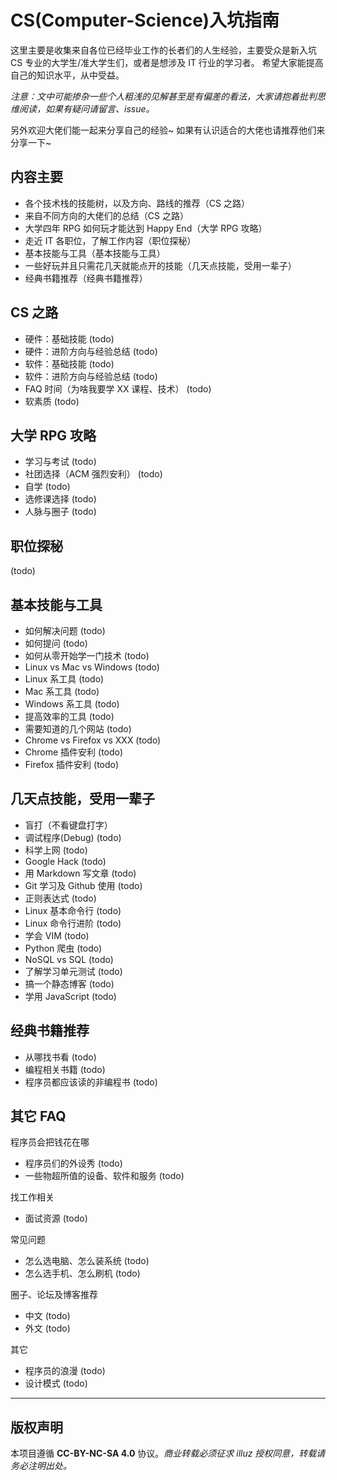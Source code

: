 # CS(Computer-Science)入坑指南

这里主要是收集来自各位已经毕业工作的长者们的人生经验，主要受众是新入坑 CS 专业的大学生/准大学生们，或者是想涉及 IT 行业的学习者。
希望大家能提高自己的知识水平，从中受益。

*注意：文中可能掺杂一些个人粗浅的见解甚至是有偏差的看法，大家请抱着批判思维阅读，如果有疑问请留言、issue。*

另外欢迎大佬们能一起来分享自己的经验~
如果有认识适合的大佬也请推荐他们来分享一下~

## 内容主要

- 各个技术栈的技能树，以及方向、路线的推荐（CS 之路）
- 来自不同方向的大佬们的总结（CS 之路）
- 大学四年 RPG 如何玩才能达到 Happy End（大学 RPG 攻略）
- 走近 IT 各职位，了解工作内容（职位探秘）
- 基本技能与工具（基本技能与工具）
- 一些好玩并且只需花几天就能点开的技能（几天点技能，受用一辈子）
- 经典书籍推荐（经典书籍推荐）


## CS 之路

- 硬件：基础技能 (todo)
- 硬件：进阶方向与经验总结 (todo)
- 软件：基础技能 (todo)
- 软件：进阶方向与经验总结 (todo)
- FAQ 时间（为啥我要学 XX 课程、技术） (todo)
- 软素质 (todo)

## 大学 RPG 攻略

- 学习与考试 (todo)
- 社团选择（ACM 强烈安利） (todo)
- 自学 (todo)
- 选修课选择 (todo)
- 人脉与圈子 (todo)

## 职位探秘

 (todo)

## 基本技能与工具

- 如何解决问题 (todo)
- 如何提问 (todo)
- 如何从零开始学一门技术 (todo)
- Linux vs Mac vs Windows (todo)
- Linux 系工具 (todo)
- Mac 系工具 (todo)
- Windows 系工具 (todo)
- 提高效率的工具 (todo)
- 需要知道的几个网站 (todo)
- Chrome vs Firefox vs XXX (todo)
- Chrome 插件安利 (todo)
- Firefox 插件安利 (todo)

## 几天点技能，受用一辈子

- 盲打（不看键盘打字）
- 调试程序(Debug) (todo)
- 科学上网 (todo)
- Google Hack (todo)
- 用 Markdown 写文章 (todo)
- Git 学习及 Github 使用 (todo)
- 正则表达式 (todo)
- Linux 基本命令行 (todo)
- Linux 命令行进阶 (todo)
- 学会 VIM (todo)
- Python 爬虫 (todo)
- NoSQL vs SQL (todo)
- 了解学习单元测试 (todo)
- 搞一个静态博客 (todo)
- 学用 JavaScript (todo)

## 经典书籍推荐

- 从哪找书看 (todo)
- 编程相关书籍 (todo)
- 程序员都应该读的非编程书 (todo)

## 其它 FAQ

程序员会把钱花在哪

- 程序员们的外设秀 (todo)
- 一些物超所值的设备、软件和服务 (todo)

找工作相关

- 面试资源 (todo)

常见问题

- 怎么选电脑、怎么装系统 (todo)
- 怎么选手机、怎么刷机 (todo)

圈子、论坛及博客推荐

- 中文 (todo)
- 外文 (todo)

其它

- 程序员的浪漫 (todo)
- 设计模式 (todo)

----

## 版权声明

本项目遵循 **CC-BY-NC-SA 4.0** 协议。*商业转载必须征求 illuz 授权同意，转载请务必注明出处。*

